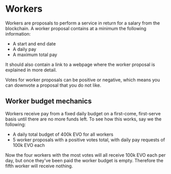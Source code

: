 # Workers

Workers are proposals to perform a service in return for a salary from the blockchain. A worker proposal contains at a minimum the following information:

* A start and end date
* A daily pay
* A maximum total pay

It should also contain a link to a webpage where the worker proposal is explained in more detail.

Votes for worker proposals can be positive or negative, which means you can downvote a proposal that you do not like.

## Worker budget mechanics
Workers receive pay from a fixed daily budget on a first-come, first-serve basis until there are no more funds left. To see how this works, say we the following:

* A daily total budget of 400k EVO for all workers
* 5 worker proposals with a positive votes total, with daily pay requests of 100k EVO each

Now the four workers with the most votes will all receive 100k EVO each per day, but once they've been paid the worker budget is empty. Therefore the fifth worker will receive nothing.

